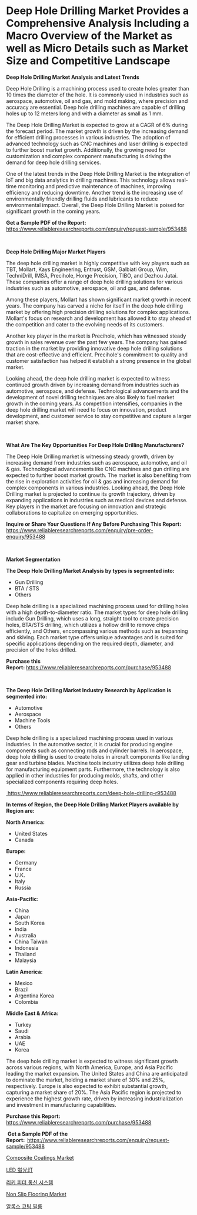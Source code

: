 <p><h1>Deep Hole Drilling Market Provides a Comprehensive Analysis Including a Macro Overview of the Market as well as Micro Details such as Market Size and Competitive Landscape</h1></p><p><strong>Deep Hole Drilling Market Analysis and Latest Trends</strong></p>
<p><p>Deep Hole Drilling is a machining process used to create holes greater than 10 times the diameter of the hole. It is commonly used in industries such as aerospace, automotive, oil and gas, and mold making, where precision and accuracy are essential. Deep hole drilling machines are capable of drilling holes up to 12 meters long and with a diameter as small as 1 mm.</p><p>The Deep Hole Drilling Market is expected to grow at a CAGR of 6% during the forecast period. The market growth is driven by the increasing demand for efficient drilling processes in various industries. The adoption of advanced technology such as CNC machines and laser drilling is expected to further boost market growth. Additionally, the growing need for customization and complex component manufacturing is driving the demand for deep hole drilling services.</p><p>One of the latest trends in the Deep Hole Drilling Market is the integration of IoT and big data analytics in drilling machines. This technology allows real-time monitoring and predictive maintenance of machines, improving efficiency and reducing downtime. Another trend is the increasing use of environmentally friendly drilling fluids and lubricants to reduce environmental impact. Overall, the Deep Hole Drilling Market is poised for significant growth in the coming years.</p></p>
<p><strong>Get a Sample PDF of the Report:&nbsp;</strong> <a href="https://www.reliableresearchreports.com/enquiry/request-sample/953488">https://www.reliableresearchreports.com/enquiry/request-sample/953488</a></p>
<p>&nbsp;</p>
<p><strong>Deep Hole Drilling Major Market Players</strong></p>
<p><p>The deep hole drilling market is highly competitive with key players such as TBT, Mollart, Kays Engineering, Entrust, GSM, Galbiati Group, Wim, TechniDrill, IMSA, Precihole, Honge Precision, TIBO, and Dezhou Jutai. These companies offer a range of deep hole drilling solutions for various industries such as automotive, aerospace, oil and gas, and defense.</p><p>Among these players, Mollart has shown significant market growth in recent years. The company has carved a niche for itself in the deep hole drilling market by offering high precision drilling solutions for complex applications. Mollart's focus on research and development has allowed it to stay ahead of the competition and cater to the evolving needs of its customers.</p><p>Another key player in the market is Precihole, which has witnessed steady growth in sales revenue over the past few years. The company has gained traction in the market by providing innovative deep hole drilling solutions that are cost-effective and efficient. Precihole's commitment to quality and customer satisfaction has helped it establish a strong presence in the global market.</p><p>Looking ahead, the deep hole drilling market is expected to witness continued growth driven by increasing demand from industries such as automotive, aerospace, and defense. Technological advancements and the development of novel drilling techniques are also likely to fuel market growth in the coming years. As competition intensifies, companies in the deep hole drilling market will need to focus on innovation, product development, and customer service to stay competitive and capture a larger market share.</p></p>
<p>&nbsp;</p>
<p><strong>What Are The Key Opportunities For Deep Hole Drilling Manufacturers?</strong></p>
<p><p>The Deep Hole Drilling market is witnessing steady growth, driven by increasing demand from industries such as aerospace, automotive, and oil & gas. Technological advancements like CNC machines and gun drilling are expected to further boost market growth. The market is also benefiting from the rise in exploration activities for oil & gas and increasing demand for complex components in various industries. Looking ahead, the Deep Hole Drilling market is projected to continue its growth trajectory, driven by expanding applications in industries such as medical devices and defense. Key players in the market are focusing on innovation and strategic collaborations to capitalize on emerging opportunities.</p></p>
<p><strong>Inquire or Share Your Questions If Any Before Purchasing This Report:</strong> <a href="https://www.reliableresearchreports.com/enquiry/pre-order-enquiry/953488">https://www.reliableresearchreports.com/enquiry/pre-order-enquiry/953488</a></p>
<p>&nbsp;</p>
<p><strong>Market Segmentation</strong></p>
<p><strong>The Deep Hole Drilling Market Analysis by types is segmented into:</strong></p>
<p><ul><li>Gun Drilling</li><li>BTA / STS</li><li>Others</li></ul></p>
<p><p>Deep hole drilling is a specialized machining process used for drilling holes with a high depth-to-diameter ratio. The market types for deep hole drilling include Gun Drilling, which uses a long, straight tool to create precision holes, BTA/STS drilling, which utilizes a hollow drill to remove chips efficiently, and Others, encompassing various methods such as trepanning and skiving. Each market type offers unique advantages and is suited for specific applications depending on the required depth, diameter, and precision of the holes drilled.</p></p>
<p><strong>Purchase this Report:&nbsp;</strong><a href="https://www.reliableresearchreports.com/purchase/953488">https://www.reliableresearchreports.com/purchase/953488</a></p>
<p>&nbsp;</p>
<p><strong>The Deep Hole Drilling Market Industry Research by Application is segmented into:</strong></p>
<p><ul><li>Automotive</li><li>Aerospace</li><li>Machine Tools</li><li>Others</li></ul></p>
<p><p>Deep hole drilling is a specialized machining process used in various industries. In the automotive sector, it is crucial for producing engine components such as connecting rods and cylinder barrels. In aerospace, deep hole drilling is used to create holes in aircraft components like landing gear and turbine blades. Machine tools industry utilizes deep hole drilling for manufacturing equipment parts. Furthermore, the technology is also applied in other industries for producing molds, shafts, and other specialized components requiring deep holes.</p></p>
<p><a href="https://www.reliableresearchreports.com/deep-hole-drilling-r953488">&nbsp;https://www.reliableresearchreports.com/deep-hole-drilling-r953488</a></p>
<p><strong>In terms of Region, the Deep Hole Drilling Market Players available by Region are:</strong></p>
<p>
    <p> <strong> North America: </strong>
        <ul>
            <li>United States</li>
            <li>Canada</li>
        </ul>
        </p> 
    <p> <strong> Europe: </strong>
        <ul>
            <li>Germany</li>
            <li>France</li>
            <li>U.K.</li>
            <li>Italy</li>
            <li>Russia</li>
        </ul>
        </p> 
    <p> <strong> Asia-Pacific: </strong>
        <ul>
            <li>China</li>
            <li>Japan</li>
            <li>South Korea</li>
            <li>India</li>
            <li>Australia</li>
            <li>China Taiwan</li>
            <li>Indonesia</li>
            <li>Thailand</li>
            <li>Malaysia</li>
        </ul>
        </p> 
    <p> <strong> Latin America: </strong>
        <ul>
            <li>Mexico</li>
            <li>Brazil</li>
            <li>Argentina Korea</li>
            <li>Colombia</li>
        </ul>
        </p> 
    <p> <strong> Middle East & Africa: </strong>
        <ul>
            <li>Turkey</li>
            <li>Saudi</li>
            <li>Arabia</li>
            <li>UAE</li>
            <li>Korea</li>
        </ul>
    </p>
    </p>
<p><p>The deep hole drilling market is expected to witness significant growth across various regions, with North America, Europe, and Asia Pacific leading the market expansion. The United States and China are anticipated to dominate the market, holding a market share of 30% and 25%, respectively. Europe is also expected to exhibit substantial growth, capturing a market share of 20%. The Asia Pacific region is projected to experience the highest growth rate, driven by increasing industrialization and investment in manufacturing capabilities.</p></p>
<p><strong>Purchase this Report: </strong><a href="https://www.reliableresearchreports.com/purchase/953488">https://www.reliableresearchreports.com/purchase/953488</a></p>
<p>&nbsp;<strong>Get a Sample PDF of the Report:&nbsp;&nbsp;</strong><a href="https://www.reliableresearchreports.com/enquiry/request-sample/953488">https://www.reliableresearchreports.com/enquiry/request-sample/953488</a></p>
<p><strong></strong></p>
<p><p><a href="https://www.linkedin.com/pulse/composite-coatings-market-size-trends-growth-outlook-gxehc?trackingId=%2BWxkJHVDODlzazV1pW1wFw%3D%3D">Composite Coatings Market</a></p><p><a href="https://github.com/dathomson6534/Market-Research-Report-List-1/blob/main/813519455058.md">LED 蛍光灯</a></p><p><a href="https://github.com/khytkeqagplkzqvh/Market-Research-Report-List-2/blob/main/603590752763.md">리키 피더 통신 시스템</a></p><p><a href="https://www.linkedin.com/pulse/non-slip-flooring-market-comprehensive-report-its-share-amp-rkuye?trackingId=R1ZbZ1zJ84B5qFeT2M7Pyw%3D%3D">Non Slip Flooring Market</a></p><p><a href="https://github.com/TimmyMann6767/Market-Research-Report-List-1/blob/main/903644052764.md">알록스 코팅 필름</a></p></p>